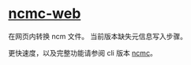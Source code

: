 # [ncmc-web](https://magic-akari.github.io/ncmc-web/)

在网页内转换 ncm 文件。
当前版本缺失元信息写入步骤。

更快速度，以及完整功能请参阅 cli 版本 [ncmc](https://github.com/magic-akari/ncmc)。
